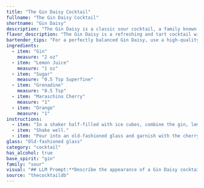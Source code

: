 ```yaml
---
title: "The Gin Daisy Cocktail"
fullname: "The Gin Daisy Cocktail"
shortname: "Gin Daisy"
description: "The Gin Daisy is a classic sour cocktail, a family known for its tart, refreshing profile.  It likely emerged in the late 19th century, a twist on the classic Daisy, using gin instead of whiskey. The sweetness of grenadine and maraschino cherry add a playful touch. "
flavor_description: "The Gin Daisy is a refreshing and tart cocktail with a bright citrus kick. Gin's botanicals shine through, balanced by the tangy lemon and sweetness of sugar. A whisper of grenadine adds a subtle fruity note, while the maraschino cherry provides a touch of sweetness and a playful visual. The orange garnish contributes a bright, zesty aroma that complements the overall experience. "
bartender_tips: "For a perfectly balanced Gin Daisy, use a high-quality gin and freshly squeezed lemon juice.  Shake the cocktail hard with ice to ensure a frosty, well-chilled drink. A dash of grenadine adds a subtle sweetness and beautiful color gradient.  Finally, don't forget the maraschino cherry for a classic touch, but feel free to garnish with a fresh orange peel for added zest. "
ingredients:
  - item: "Gin"
    measure: "2 oz"
  - item: "Lemon Juice"
    measure: "1 oz"
  - item: "Sugar"
    measure: "0.5 Tsp Superfine"
  - item: "Grenadine"
    measure: "0.5 Tsp"
  - item: "Maraschino Cherry"
    measure: "1"
  - item: "Orange"
    measure: "1"
instructions:
  - item: "In a shaker half-filled with ice cubes, combine the gin, lemon juice, sugar, and grenadine."
  - item: "Shake well."
  - item: "Pour into an old-fashioned glass and garnish with the cherry and the orange slice."
glass: "Old-fashioned glass"
category: "cocktail"
has_alcohol: true
base_spirit: "gin"
family: "sour"
visual: "## LLM Prompt:**Describe the appearance of a Gin Daisy cocktail. Use vivid imagery and sensory details to capture its visual appeal. Consider the following aspects:*** **Color:**  What shades and hues are present in the drink? Is it vibrant and bright or more muted and subtle?* **Clarity:** Is it crystal clear, slightly cloudy, or layered?* **Texture:** Are there any visible elements like ice cubes, fruit garnishes, or layers of syrup?* **Garnish:** What is the garnish like? How does it interact with the rest of the drink?* **Glassware:** What kind of glass is it served in? Does the shape and material enhance its appearance?**Example:**Imagine a **sparkling** Gin Daisy, its pale golden hue **gleaming** in a chilled coupe glass. The **iridescent swirl** of grenadine, like a **sunset** sinking beneath the surface, adds a touch of mystery. A **gleaming** maraschino cherry perches on the rim, its **vibrant red** contrasting beautifully with the citrusy **tang** of the lemon twist. "
source: "thecocktaildb"
---
```


